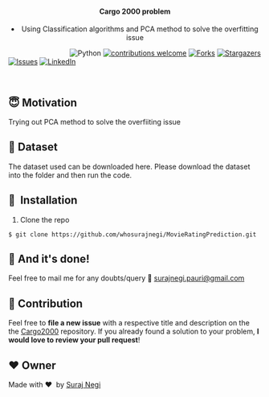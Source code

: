 
<div align= "center">
  <h4>Cargo 2000 problem</h4>
  <li> Using Classification algorithms and PCA method to solve the overfitting issue </li>
</div>

&nbsp;&nbsp;&nbsp;&nbsp;&nbsp;&nbsp;&nbsp;&nbsp;&nbsp;&nbsp;&nbsp;&nbsp;&nbsp;&nbsp;&nbsp;&nbsp;&nbsp;&nbsp;&nbsp;&nbsp;&nbsp;&nbsp;&nbsp;&nbsp;&nbsp;&nbsp;&nbsp;&nbsp;&nbsp;&nbsp;
![Python](https://img.shields.io/badge/python-v3.6+-blue.svg)
[![contributions welcome](https://img.shields.io/badge/contributions-welcome-brightgreen.svg?style=flat)](https://github.com/whosurajnegi/Face-Mask-Detection/issues)
[![Forks](https://img.shields.io/github/forks/whosurajnegi/Face-Mask-Detection.svg?logo=github)](https://github.com/whosurajnegi/Face-Mask-Detection/network/members)
[![Stargazers](https://img.shields.io/github/stars/whosurajnegi/Face-Mask-Detection.svg?logo=github)](https://github.com/whosurajnegi/Face-Mask-Detection/stargazers)
[![Issues](https://img.shields.io/github/issues/whosurajnegi/Face-Mask-Detection.svg?logo=github)](https://github.com/whosurajnegi/Face-Mask-Detection/issues)
[![LinkedIn](https://img.shields.io/badge/-LinkedIn-black.svg?style=flat-square&logo=linkedin&colorB=555)](https://www.linkedin.com/in/suraj-negi-a007a6124/)


&nbsp;&nbsp;&nbsp;&nbsp;&nbsp;&nbsp;&nbsp;&nbsp;&nbsp;&nbsp;&nbsp;&nbsp;&nbsp;&nbsp;&nbsp;&nbsp;&nbsp;&nbsp;&nbsp;&nbsp;&nbsp;&nbsp;&nbsp;&nbsp;&nbsp;&nbsp;&nbsp;&nbsp;&nbsp;&nbsp;&nbsp;&nbsp;&nbsp;&nbsp;&nbsp;




## :innocent: Motivation
Trying out PCA method to solve the overfiiting issue


## :file_folder: Dataset
The dataset used can be downloaded here. Please download the dataset into the folder and then run the code.

## 🚀&nbsp; Installation
1. Clone the repo
```
$ git clone https://github.com/whosurajnegi/MovieRatingPrediction.git
```



## :clap: And it's done!
Feel free to mail me for any doubts/query 
:email: surajnegi.pauri@gmail.com

## :handshake: Contribution
Feel free to **file a new issue** with a respective title and description on the the [Cargo2000](https://github.com/whosurajnegi/Cargo2000/issues) repository. If you already found a solution to your problem, **I would love to review your pull request**! 

## :heart: Owner
Made with :heart:&nbsp;  by [Suraj Negi](https://github.com/whosurajnegi)

